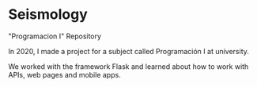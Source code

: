 # Seismology

"Programacion I" Repository

In 2020, I made a project for a subject called Programación I at university. 

We worked with the framework Flask and learned about how to work with
APIs, web pages and mobile apps.